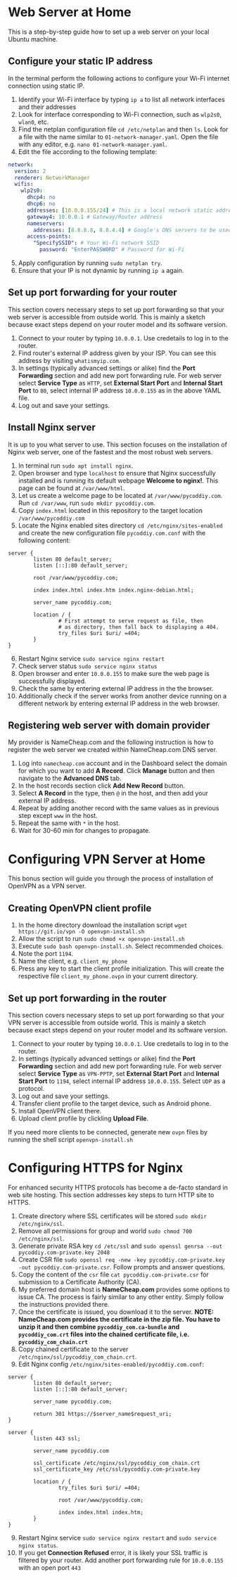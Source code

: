 # Web Server at Home

This is a step-by-step guide how to set up a web server on your local Ubuntu machine.

## Configure your static IP address
In the terminal perform the following actions to configure your Wi-Fi internet connection using static IP.

1. Identify your Wi-Fi interface by typing `ip a` to list all network interfaces and their addresses
2. Look for interface corresponding to Wi-Fi connection, such as `wlp2s0`, `wlan0`, etc.
3. Find the netplan configuration file `cd /etc/netplan` and then `ls`. Look for a file with the name similar to `01-network-manager.yaml`. Open the file with any editor, e.g. `nano 01-network-manager.yaml`.
4. Edit the file according to the following template:

```yaml
network:
  version: 2
  renderer: NetworkManager
  wifis:
    wlp2s0:
      dhcp4: no
      dhcp6: no
      addresses: [10.0.0.155/24] # This is a local network static address
      gateway4: 10.0.0.1 # Gateway/Router address
      nameservers:
        addresses: [8.8.8.8, 8.8.4.4] # Google's DNS servers to be used for name resolution
      access-points:
        "SpecifySSID": # Your Wi-Fi network SSID
          password: "EnterPASSWORD" # Password for Wi-Fi
```

5. Apply configuration by running `sudo netplan try`.
6. Ensure that your IP is not dynamic by running `ip a` again.

## Set up port forwarding for your router
This section covers necessary steps to set up port forwarding so that your web server is accessible from outside world. This is mainly a sketch because exact steps depend on your router model and its software version.

1. Connect to your router by typing `10.0.0.1`. Use credetails to log in to the router.
2. Find router's external IP address given by your ISP. You can see this address by visiting `whatismyip.com`.
3. In settings (typically advanced settings or alike) find the **Port Forwarding** section and add new port forwarding rule. For web server select **Service Type** as `HTTP`, set **External Start Port** and **Internal Start Port** to `80`, select internal IP address `10.0.0.155` as in the above YAML file.
4. Log out and save your settings.

## Install Nginx server
It is up to you what server to use. This section focuses on the installation of Nginx web server, one of the fastest and the most robust web servers.

1. In terminal run `sudo apt install nginx`.
2. Open browser and type `localhost` to ensure that Nginx successfully installed and is running its default webpage **Welcome to nginx!**. This page can be found at `/var/www/html`.
3. Let us create a welcome page to be located at `/var/www/pycoddiy.com`. Run `cd /var/www`, run `sudo mkdir pycoddiy.com`.
4. Copy `index.html` located in this repository to the target location `/var/www/pycoddiy.com`
5. Locate the Nginx enabled sites directory `cd /etc/nginx/sites-enabled` and create the new configuration file `pycoddiy.com.conf` with the following content:

```nginx
server {
        listen 80 default_server;
        listen [::]:80 default_server;

        root /var/www/pycoddiy.com;

        index index.html index.htm index.nginx-debian.html;

        server_name pycoddiy.com;

        location / {
                # First attempt to serve request as file, then
                # as directory, then fall back to displaying a 404.
                try_files $uri $uri/ =404;
        }
}
```

6. Restart Nginx service `sudo service nginx restart`
7. Check server status `sudo service nginx status`
8. Open browser and enter `10.0.0.155` to make sure the web page is successfully displayed.
9. Check the same by entering external IP address in the the browser.
10. Additionally check if the server works from another device running on a different network by entering external IP address in the web browser.

## Registering web server with domain provider
My provider is NameCheap.com and the following instruction is how to register the web server we created within NameCheap.com DNS server.

1. Log into `namecheap.com` account and in the Dashboard select the domain for which you want to add **A Record**. Click **Manage** button and then navigate to the **Advanced DNS** tab.
2. In the host records section click **Add New Record** button.
3. Select **A Record** in the type, then `@` in the host, and then add your external IP address.
4. Repeat by adding another record with the same values as in previous step except `www` in the host.
5. Repeat the same with `*` in the host.
6. Wait for 30-60 min for changes to propagate.

# Configuring VPN Server at Home
This bonus section will guide you through the process of installation of OpenVPN as a VPN server.

## Creating OpenVPN client profile
1. In the home directory download the installation script `wget https://git.io/vpn -O openvpn-install.sh`
2. Allow the script to run `sudo chmod +x openvpn-install.sh`
3. Execute `sudo bash openvpn-install.sh`. Select recommended choices.
4. Note the port `1194`.
5. Name the client, e.g. `client_my_phone`
6. Press any key to start the client profile initialization. This will create the respective file `client_my_phone.ovpn` in your current directory.

## Set up port forwarding in the router

This section covers necessary steps to set up port forwarding so that your VPN server is accessible from outside world. This is mainly a sketch because exact steps depend on your router model and its software version.

1. Connect to your router by typing `10.0.0.1`. Use credetails to log in to the router.
2. In settings (typically advanced settings or alike) find the **Port Forwarding** section and add new port forwarding rule. For web server select **Service Type** as `VPN-PPTP`, set **External Start Port** and **Internal Start Port** to `1194`, select internal IP address `10.0.0.155`. Select `UDP` as a protocol.
3. Log out and save your settings.
4. Transfer client profile to the target device, such as Android phone.
5. Install OpenVPN client there.
6. Upload client profile by clickling **Upload File**.

If you need more clients to be connected, generate new `ovpn` files by running the shell script `openvpn-install.sh`

# Configuring HTTPS for Nginx
For enhanced security HTTPS protocols has become a de-facto standard in web site hosting. This section addresses key steps to turn HTTP site to HTTPS.

1. Create directory where SSL certificates will be stored `sudo mkdir /etc/nginx/ssl`.
2. Remove all permissions for group and world `sudo chmod 700 /etc/nginx/ssl`.
3. Generate private RSA key `cd /etc/ssl` and `sudo openssl genrsa --out pycoddiy.com-private.key 2048` 
4. Create CSR file `sudo openssl req -new -key pycoddiy.com-private.key -out pycoddiy.com-private.csr`. Follow prompts and answer questions.
5. Copy the content of the `csr` file `cat pycoddiy.com-private.csr` for submission to a Certificate Authority (CA). 
6. My preferred domain host is **NameCheap.com**  provides some options to issue CA. The process is fairly similar to any other entity. Simply follow the instructions provided there. 
7. Once the certificate is issued, you download it to the server. **NOTE: NameCheap.com provides the certificate in the zip file. You have to unzip it and then combine `pycoddiy_com.ca-bundle` and `pycoddiy_com.crt` files into the chained certificate file, i.e. `pycoddiy_com_chain.crt`** 
8. Copy chained certificate to the server `/etc/nginx/ssl/pycoddiy_com_chain.crt`.
8. Edit Nginx config `/etc/nginx/sites-enabled/pycoddiy.com.conf`:

```nginx
server {
        listen 80 default_server;
        listen [::]:80 default_server;

        server_name pycoddiy.com;

        return 301 https://$server_name$request_uri;
}

server {
        listen 443 ssl;

        server_name pycoddiy.com

        ssl_certificate /etc/nginx/ssl/pycoddiy_com_chain.crt
        ssl_certificate_key /etc/ssl/pycoddiy.com-private.key

        location / {
                try_files $uri $uri/ =404;

                root /var/www/pycoddiy.com;

                index index.html index.htm;
        }
}
```

9. Restart Nginx service `sudo service nginx restart` and `sudo service nginx status`.
10. If you get **Connection Refused** error, it is likely your SSL traffic is filtered by your router. Add another port forwarding rule for `10.0.0.155` with an open port `443`